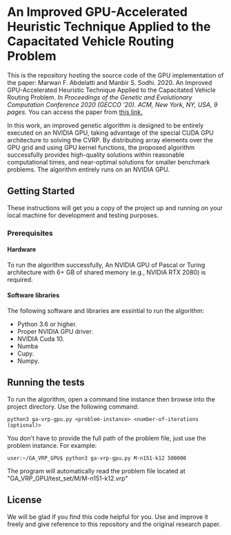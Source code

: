 # An Improved GPU-Accelerated Heuristic Technique Applied to the Capacitated Vehicle Routing Problem

This is the repository hosting the source code of the GPU implementation of the paper:
Marwan F. Abdelatti and Manbir S. Sodhi. 2020. An Improved GPU-Accelerated Heuristic Technique Applied to the Capacitated Vehicle Routing Problem. _In Proceedings of the Genetic and Evolutionary Computation Conference 2020 (GECCO ’20). ACM, New York, NY, USA, 9 pages._ You can access the paper from [this link.](https://dl.acm.org/doi/pdf/10.1145/3377930.3390159?casa_token=1svTNWgfQ-0AAAAA:Lwv63kPOpBMb40Wb7Pyn8YpnMYVgJLc7xycLJjpT_T0IXRQ9RLoOvnbNssZEqERN8beoM_FY-jB-)

In this work, an improved genetic algorithm is designed to be entirely executed on an NVIDIA GPU, taking advantage of the special CUDA GPU architecture to solving the CVRP. By distributing array elements over the GPU grid and using GPU kernel functions, the proposed algorithm successfully provides high-quality solutions within reasonable computational times, and near-optimal solutions for smaller benchmark problems. The algorithm entirely runs on an NVIDIA GPU.
## Getting Started

These instructions will get you a copy of the project up and running on your local machine for development and testing purposes.

### Prerequisites

#### Hardware

To run the algorithm successfully, An NVIDIA GPU of Pascal or Turing architecture with 6+ GB of shared memory (e.g., NVIDIA RTX 2080) is required.
#### Software libraries

The following software and libraries are essintial to run the algorithm:
- Python 3.6 or higher.
- Proper NVIDIA GPU driver.
- NVIDIA Cuda 10.
- Numba
- Cupy.
- Numpy.

## Running the tests

To run the algorithm, open a command line instance then browse into the project directory. Use the following command:
```
python3 ga-vrp-gpu.py <problem-instance> <number-of-iterations (optional)>
```
You don't have to provide the full path of the problem file, just use the problem instance. For example:
```
user:~/GA_VRP_GPU$ python3 ga-vrp-gpu.py M-n151-k12 500000
```
The program will automatically read the problem file located at "GA_VRP_GPU/test_set/M/M-n151-k12.vrp"

## License

We will be glad if you find this code helpful for you. Use and improve it freely and give reference to this repository and the original research paper.
